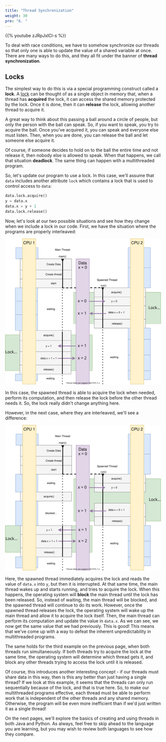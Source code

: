 ```yaml
---
title: "Thread Synchronization"
weight: 30
pre: "6. "
---
```

{{% youtube zJRpJxICl-s %}}

To deal with race conditions, we have to somehow synchronize our threads so that only one is able to update the value of a shared variable at once. There are many ways to do this, and they all fit under the banner of **thread synchronization**.

## Locks

The simplest way to do this is via a special programming construct called a **lock**. A [lock](https://en.wikipedia.org/wiki/Lock_(computer_science)) can be thought of as a single object in memory that, when a thread has **acquired** the lock, it can access the shared memory protected by the lock. Once it is done, then it can **release** the lock, allowing another thread to acquire it.

A great way to think about this passing a ball around a circle of people, but only the person with the ball can speak. So, if you want to speak, you try to acquire the ball. Once you've acquired it, you can speak and everyone else must listen. Then, when you are done, you can release the ball and let someone else acquire it.

Of course, if someone decides to hold on to the ball the entire time and not release it, then nobody else is allowed to speak. When that happens, we call that situation **deadlock**. The same thing can happen with a multithreaded program. 

So, let's update our program to use a lock. In this case, we'll assume that `data` includes another attribute `lock` which contains a lock that is used to control access to `data`:

```python
data.lock.acquire()
y = data.x
data.x = y + 1
data.lock.release()
```

Now, let's look at our two possible situations and see how they change when we include a lock in our code. First, we have the situation where the programs are properly interleaved:

![Thread No Race with Lock](../../images/10/thread_norace_lock.svg)

In this case, the spawned thread is able to acquire the lock when needed, perform its computation, and then release the lock before the other thread needs it. So, the lock really didn't change anything here. 

However, in the next case, where they are interleaved, we'll see a difference:

![Thread Race With Lock](../../images/10/thread_race_lock.svg)

Here, the spawned thread immediately acquires the lock and reads the value of `data.x` into `y`, but then it is interrupted. At that same time, the main thread wakes up and starts running, and tries to acquire the lock. When this happens, the operating system will **block** the main thread until the lock has been released. So, instead of waiting, the main thread will be blocked, and the spawned thread will continue to do its work. However, once the spawned thread releases the lock, the operating system will wake up the main thread and allow it to acquire the lock itself. Then, the main thread can perform its computation and update the value in `data.x`. As we can see, we now get the same value that we had previously. This is good! This means that we've come up with a way to defeat the inherent unpredictability in multithreaded programs. 

The same holds for the third example on the previous page, when both threads run simultaneously. If both threads try to acquire the lock at the same time, the operating system will determine which thread gets it, and block any other threads trying to access the lock until it is released. 

Of course, this introduces another interesting concept - if our threads must share data in this way, then is this any better than just having a single thread? If we look at this example, it seems that the threads can only run sequentially because of the lock, and that is true here. So, to make our multithreaded programs effective, each thread must be able to perform work that is independent of the other threads and any shared memory. Otherwise, the program will be even more inefficient than if we'd just written it as a single thread!

On the next pages, we'll explore the basics of creating and using threads in both Java and Python. As always, feel free to skip ahead to the language you are learning, but you may wish to review both languages to see how they compare.
